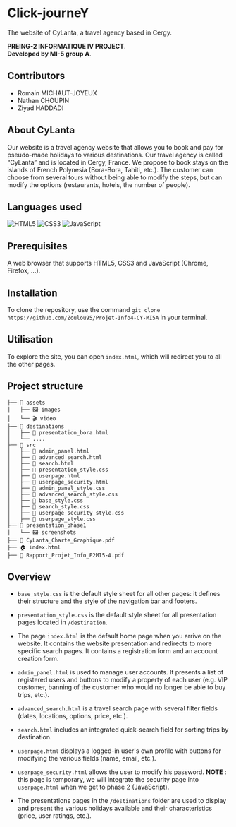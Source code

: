 # Click-journeY

The website of CyLanta, a travel agency based in Cergy.

**PREING-2 INFORMATIQUE IV PROJECT**.  
**Developed by MI-5 group A**.

## Contributors

- Romain MICHAUT-JOYEUX
- Nathan CHOUPIN
- Ziyad HADDADI

## About CyLanta

Our website is a travel agency website that allows you to book and pay for pseudo-made holidays to various destinations. Our travel agency is called “CyLanta” and is located in Cergy, France. We propose to book stays on the islands of French Polynesia (Bora-Bora, Tahiti, etc.). The customer can choose from several tours without being able to modify the steps, but can modify the options (restaurants, hotels, the number of people).

## Languages used

![HTML5](https://img.shields.io/badge/HTML5-E34F26?style=for-the-badge&logo=html5&logoColor=white)
![CSS3](https://img.shields.io/badge/CSS3-1572B6?style=for-the-badge&logo=css3&logoColor=white)
![JavaScript](https://img.shields.io/badge/JavaScript-F7DF1E?style=for-the-badge&logo=javascript&logoColor=black)

## Prerequisites

A web browser that supports HTML5, CSS3 and JavaScript (Chrome, Firefox, ...).

## Installation

To clone the repository, use the command `git clone https://github.com/Zoulou95/Projet-Info4-CY-MI5A` in your terminal.

## Utilisation

To explore the site, you can open `index.html`, which will redirect you to all the other pages.

## Project structure

```
├── 📂 assets
│   ├── 🖼️ images
│   └── 🎬 video
├── 📂 destinations
│   ├── 📄 presentation_bora.html
│   └── ....
├── 📂 src
│   ├── 📄 admin_panel.html
│   ├── 📄 advanced_search.html
│   ├── 📄 search.html
│   ├── 📄 presentation_style.css
│   ├── 📄 userpage.html
│   ├── 📄 userpage_security.html
│   ├── 🎨 admin_panel_style.css
│   ├── 🎨 advanced_search_style.css
│   ├── 🎨 base_style.css
│   ├── 🎨 search_style.css
│   ├── 🎨 userpage_security_style.css
│   ├── 🎨 userpage_style.css
├── 📂 presentation_phase1
│   └── 🖼️ screenshots
├── 📄 CyLanta_Charte_Graphique.pdf
├── 🏠 index.html
├── 📄 Rapport_Projet_Info_P2MI5-A.pdf
```

## Overview

- `base_style.css` is the default style sheet for all other pages: it defines their structure and the style of the navigation bar and footers.

- `presentation_style.css` is the default style sheet for all presentation pages located in `/destination`.
 
- The page `index.html` is the default home page when you arrive on the website. It contains the website presentation and redirects to more specific search pages. It contains a registration form and an account creation form.

- `admin_panel.html` is used to manage user accounts. It presents a list of registered users and buttons to modify a property of each user (e.g. VIP customer, banning of the customer who would no longer be able to buy trips, etc.).

- `advanced_search.html` is a travel search page with several filter fields (dates, locations, options, price, etc.).

- `search.html` includes an integrated quick-search field for sorting trips by destination.

- `userpage.html` displays a logged-in user's own profile with buttons for modifying the various fields (name, email, etc.).

- `userpage_security.html` allows the user to modify his password.
**NOTE** : this page is temporary, we will integrate the security page into `userpage.html` when we get to phase 2 (JavaScript).

- The presentations pages in the `/destinations` folder are used to display and present the various holidays available and their characteristics (price, user ratings, etc.).
